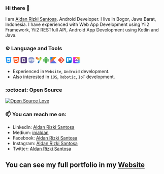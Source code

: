 ### Hi there 👋

I am <a href="https://aldan.id/">Aldan Rizki Santosa</a>. Android Developer. I live in Bogor, Jawa Barat, Indonesia. I have experienced with Web App Development using Yii2 Framework, Yii2 RESTfull API, Android App Development using Kotlin and Java.

### :gear: Language and Tools 

<code><img height="20" src="https://github.com/inialdan/inialdan/blob/master/assets/images/css-3.png"></code>
<code><img height="20" src="https://github.com/inialdan/inialdan/blob/master/assets/images/html-5.png"></code>
<code><img height="20" src="https://github.com/inialdan/inialdan/blob/master/assets/images/bootstrap.png"></code>
<code><img height="20" src="https://github.com/inialdan/inialdan/blob/master/assets/images/php.png"></code>
<code><img height="20" src="https://github.com/inialdan/inialdan/blob/master/assets/images/yii2.png"></code>
<code><img height="20" src="https://github.com/inialdan/inialdan/blob/master/assets/images/android.png"></code>
<code><img height="20" src="https://github.com/inialdan/inialdan/blob/master/assets/images/kotlin.png"></code>
<code><img height="20" src="https://github.com/inialdan/inialdan/blob/master/assets/images/git.png"></code>
<code><img height="20" src="https://github.com/inialdan/inialdan/blob/master/assets/images/trello.png"></code>
<code><img height="20" src="https://github.com/inialdan/inialdan/blob/master/assets/images/clickup.png"></code>


* Experienced in `Website`, `Android` development.
* Also interested in `iOS`, `Robotic`, `IoT` development.

### :octocat: Open Source

[![Open Source Love](https://badges.frapsoft.com/os/v2/open-source.svg?v=103)](https://github.com/inialdan)

### 📫 You can reach me on:
- LinkedIn: [Aldan Rizki Santosa](https://www.linkedin.com/in/inialdan)
- Medium: [inialdan](https://inialdan.medium.com/)
- Facebook: [Aldan Rizki Santosa](https://www.facebook.com/inialdan)
- Instagram: [Aldan Rizki Santosa](https://www.instagram.com/inialdan)
- Twitter: [Aldan Rizki Santosa](https://twitter.com/inialdan)

## You can see my full portfolio in my [Website](https://aldan.id/)
